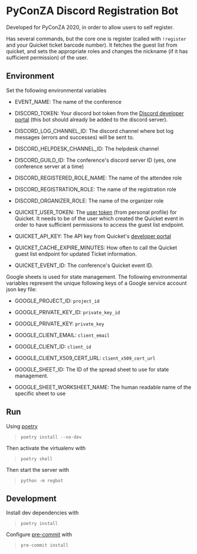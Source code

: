 # PyConZA Discord Registration Bot

Developed for PyConZA 2020, in order to allow users to self register.

Has several commands, but the core one is register (called with `!register` and your Quicket ticket barcode number).
It fetches the guest list from quicket, and sets the appropriate roles and changes the nickname (if it has sufficient permission) of the user.

## Environment

Set the following environmental variables

* EVENT_NAME: The name of the conference

* DISCORD_TOKEN: Your discord bot token from the [Discord developer portal](https://discord.com/developers/applications) (this bot should already be added to the discord server).
* DISCORD_LOG_CHANNEL_ID: The discord channel where bot log messages (errors and successes) will be sent to.
* DISCORD_HELPDESK_CHANNEL_ID: The helpdesk channel
* DISCORD_GUILD_ID: The conference's discord server ID (yes, one conference server at a time)
* DISCORD_REGISTERED_ROLE_NAME: The name of the attendee role
* DISCORD_REGISTRATION_ROLE: The name of the registration role
* DISCORD_ORGANIZER_ROLE: The name of the organizer role

* QUICKET_USER_TOKEN: The [user token](https://www.quicket.co.za/account/users/apikeys.aspx) (from personal profile) for Quicket. It needs to be of the user which created the Quicket event in order to have sufficient permissions to access the guest list endpoint.
* QUICKET_API_KEY: The API key from Quicket's [developer portal](https://developer.quicket.co.za/)
* QUICKET_CACHE_EXPIRE_MINUTES: How often to call the Quicket guest list endpoint for updated Ticket information.
* QUICKET_EVENT_ID: The conference's Quicket event ID.

Google sheets is used for state management. The following environmental variables represent the unique following keys of a Google service account json key file:

* GOOGLE_PROJECT_ID: `project_id`
* GOOGLE_PRIVATE_KEY_ID: `private_key_id`
* GOOGLE_PRIVATE_KEY: `private_key`
* GOOGLE_CLIENT_EMAIL: `client_email`
* GOOGLE_CLIENT_ID: `client_id`
* GOOGLE_CLIENT_X509_CERT_URL: `client_x509_cert_url`

* GOOGLE_SHEET_ID: The ID of the spread sheet to use for state management.
* GOOGLE_SHEET_WORKSHEET_NAME: The human readable name of the specific sheet to use

## Run

Using [poetry](https://python-poetry.org/)
> `poetry install --no-dev`

Then activate the virtualenv with
> `poetry shell`

Then start the server with
> `python -m regbot`

## Development

Install dev dependencies with
> `poetry install`

Configure [pre-commit](https://pre-commit.com/) with
> `pre-commit install`
